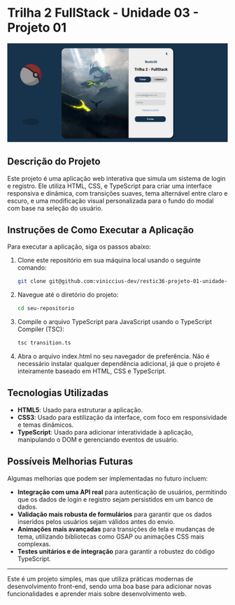 # Trilha 2 FullStack - Unidade 03 - Projeto 01

![Descrição da imagem](assets/thumbnail.PNG)

## Descrição do Projeto

Este projeto é uma aplicação web interativa que simula um sistema de login e registro. Ele utiliza HTML, CSS, e TypeScript para criar uma interface responsiva e dinâmica, com transições suaves, tema alternável entre claro e escuro, e uma modificação visual personalizada para o fundo do modal com base na seleção do usuário.

## Instruções de Como Executar a Aplicação

Para executar a aplicação, siga os passos abaixo:

1. Clone este repositório em sua máquina local usando o seguinte comando:
   ```bash
   git clone git@github.com:viniccius-dev/restic36-projeto-01-unidade-03.git

2. Navegue até o diretório do projeto:
   ```bash
   cd seu-repositorio

3. Compile o arquivo TypeScript para JavaScript usando o TypeScript Compiler (TSC):
   ```bash
   tsc transition.ts

4. Abra o arquivo index.html no seu navegador de preferência. Não é necessário instalar qualquer dependência adicional, já que o projeto é inteiramente baseado em HTML, CSS e TypeScript.

## Tecnologias Utilizadas

- **HTML5**: Usado para estruturar a aplicação.
- **CSS3**: Usado para estilização da interface, com foco em responsividade e temas dinâmicos.
- **TypeScript**: Usado para adicionar interatividade à aplicação, manipulando o DOM e gerenciando eventos de usuário.

## Possíveis Melhorias Futuras

Algumas melhorias que podem ser implementadas no futuro incluem:

- **Integração com uma API real** para autenticação de usuários, permitindo que os dados de login e registro sejam persistidos em um banco de dados.
- **Validação mais robusta de formulários** para garantir que os dados inseridos pelos usuários sejam válidos antes do envio.
- **Animações mais avançadas** para transições de tela e mudanças de tema, utilizando bibliotecas como GSAP ou animações CSS mais complexas.
- **Testes unitários e de integração** para garantir a robustez do código TypeScript.

---

Este é um projeto simples, mas que utiliza práticas modernas de desenvolvimento front-end, sendo uma boa base para adicionar novas funcionalidades e aprender mais sobre desenvolvimento web.
